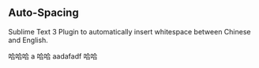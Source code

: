 ## Auto-Spacing

Sublime Text 3 Plugin to automatically insert whitespace between Chinese and English.

哈哈哈 a 哈哈 aadafadf 哈哈
